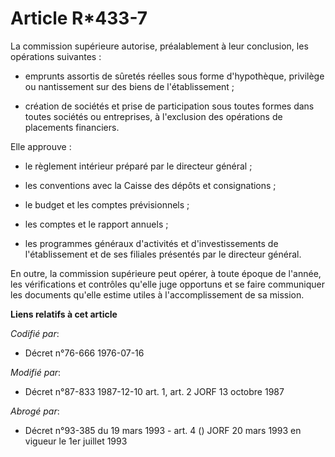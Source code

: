 # Article R*433-7

La commission supérieure autorise, préalablement à leur conclusion, les opérations suivantes :

- emprunts assortis de sûretés réelles sous forme d'hypothèque, privilège ou nantissement sur des biens de l'établissement ;

- création de sociétés et prise de participation sous toutes formes dans toutes sociétés ou entreprises, à l'exclusion des
opérations de placements financiers.

Elle approuve :

- le règlement intérieur préparé par le directeur général ;

- les conventions avec la Caisse des dépôts et consignations ;

- le budget et les comptes prévisionnels ;

- les comptes et le rapport annuels ;

- les programmes généraux d'activités et d'investissements de l'établissement et de ses filiales présentés par le directeur
général.

En outre, la commission supérieure peut opérer, à toute époque de l'année, les vérifications et contrôles qu'elle juge
opportuns et se faire communiquer les documents qu'elle estime utiles à l'accomplissement de sa mission.

**Liens relatifs à cet article**

_Codifié par_:

  - Décret n°76-666 1976-07-16

_Modifié par_:

  - Décret n°87-833 1987-12-10 art. 1, art. 2 JORF 13 octobre 1987

_Abrogé par_:

  - Décret n°93-385 du 19 mars 1993 - art. 4 () JORF 20 mars 1993 en vigueur le 1er juillet 1993
